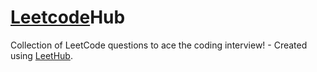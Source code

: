 
# [Leetcode](https://leetcode.com/lhotseKuo/)Hub

Collection of LeetCode questions to ace the coding interview! - Created using [LeetHub](https://github.com/QasimWani/LeetHub).
